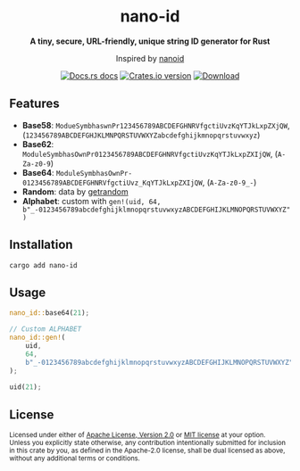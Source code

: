 <h1 align="center">nano-id</h1>

<div align="center">
  <p>
    <strong>A tiny, secure, URL-friendly, unique string ID generator for Rust</strong>
  </p>
  <p>Inspired by <a href="https://github.com/ai/nanoid">nanoid</a></p>
</div>

<div align="center">
  <!-- Docs.rs docs -->
  <a href="https://docs.rs/nano-id">
    <img src="https://img.shields.io/badge/docs-latest-blue.svg?style=flat-square"
      alt="Docs.rs docs" /></a>
  <!-- Crates version -->
  <a href="https://crates.io/crates/nano-id">
    <img src="https://img.shields.io/crates/v/nano-id.svg?style=flat-square"
    alt="Crates.io version" /></a>
  <!-- Downloads -->
  <a href="https://crates.io/crates/nano-id">
    <img src="https://img.shields.io/crates/d/nano-id.svg?style=flat-square"
      alt="Download" /></a>
</div>

## Features

* **Base58**: `ModueSymbhaswnPr123456789ABCDEFGHNRVfgctiUvzKqYTJkLxpZXjQW`, (`123456789ABCDEFGHJKLMNPQRSTUVWXYZabcdefghijkmnopqrstuvwxyz`)
* **Base62**: `ModuleSymbhasOwnPr0123456789ABCDEFGHNRVfgctiUvzKqYTJkLxpZXIjQW`, (`A-Za-z0-9`)
* **Base64**: `ModuleSymbhasOwnPr-0123456789ABCDEFGHNRVfgctiUvz_KqYTJkLxpZXIjQW`, (`A-Za-z0-9_-`)
* **Random**: data by [getrandom][]
* **Alphabet**: custom with `gen!(uid, 64, b"_-0123456789abcdefghijklmnopqrstuvwxyzABCDEFGHIJKLMNOPQRSTUVWXYZ")`

## Installation

```shell
cargo add nano-id
```

## Usage

```rust
nano_id::base64(21);

// Custom ALPHABET
nano_id::gen!(
    uid,
    64,
    b"_-0123456789abcdefghijklmnopqrstuvwxyzABCDEFGHIJKLMNOPQRSTUVWXYZ"
);

uid(21);
```

## License

<sup>
Licensed under either of <a href="LICENSE-APACHE">Apache License, Version
2.0</a> or <a href="LICENSE-MIT">MIT license</a> at your option.
</sup>

<br>

<sub>
Unless you explicitly state otherwise, any contribution intentionally submitted
for inclusion in this crate by you, as defined in the Apache-2.0 license, shall
be dual licensed as above, without any additional terms or conditions.
</sub>

[getrandom]: https://github.com/rust-random/getrandom
